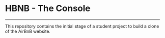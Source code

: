 # HBNB - The Console
---

This repository contains the initial stage of a student project to build a clone of the AirBnB website.

